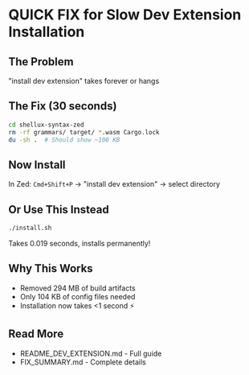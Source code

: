 # QUICK FIX for Slow Dev Extension Installation

## The Problem
"install dev extension" takes forever or hangs

## The Fix (30 seconds)
```bash
cd shellux-syntax-zed
rm -rf grammars/ target/ *.wasm Cargo.lock
du -sh .  # Should show ~100 KB
```

## Now Install
In Zed: `Cmd+Shift+P` → "install dev extension" → select directory

## Or Use This Instead
```bash
./install.sh
```
Takes 0.019 seconds, installs permanently!

## Why This Works
- Removed 294 MB of build artifacts
- Only 104 KB of config files needed
- Installation now takes <1 second ⚡

## Read More
- README_DEV_EXTENSION.md - Full guide
- FIX_SUMMARY.md - Complete details
